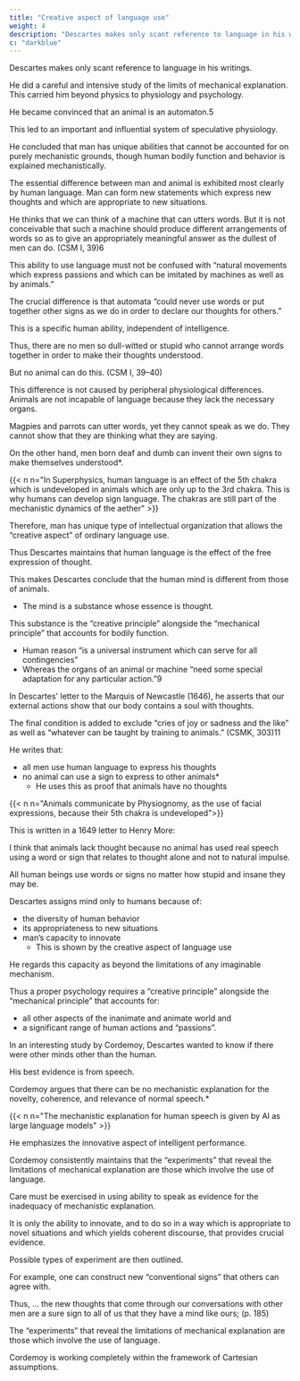 ```yaml
---
title: "Creative aspect of language use"
weight: 4
description: "Descartes makes only scant reference to language in his writings"
c: "darkblue"
---
```



Descartes makes only scant reference to language in his writings. 

<!-- Yet certain observations about the nature of language play a significant role in the formulation of his general point of view. -->

He did a careful and intensive study of the limits of mechanical explanation. This carried him beyond physics to physiology and psychology.

He became convinced that an animal is an automaton.5

This led to an important and influential system of speculative physiology. 

He concluded that man has unique abilities that cannot be accounted for on purely mechanistic grounds, though human bodily function and behavior is explained mechanistically. 

The essential difference between man and animal is exhibited most clearly by human language. Man can form new statements which express new thoughts and which are appropriate to new situations. 

He thinks that we can think of a machine that can utters words. But it is not conceivable that such a machine should produce different arrangements of words so as to give an appropriately meaningful answer  as the dullest of men can do. (CSM I, 39)6

<!-- , and even words which correspond to bodily actions causing a change in its organs (for instance, if you touch it in one place it asks what you want of it; if you touch it in another place it cries out that you are hurting it, and so on). -->


This ability to use language must not be confused with “natural movements which express passions and which can be imitated by machines as well as by animals.” 

The crucial difference is that automata “could never use words or put together other signs as we do in order to declare our thoughts for others.”

This is a specific human ability, independent of intelligence. 

Thus, there are no men so dull-witted or stupid who cannot arrange words together in order to make their thoughts understood.

But no animal can do this. (CSM I, 39–40)

 <!-- whereas there is no other animal, however perfect and well endowed it may be, that can do the same. -->

This difference is not caused by peripheral physiological differences. Animals are not incapable of language because they lack the necessary organs.

Magpies and parrots can utter words, yet they cannot speak as we do. They cannot show that they are thinking what they are saying.

On the other hand, men born deaf and dumb can invent their own signs to make themselves understood*. 

{{< n n="In Superphysics, human language is an effect of the 5th chakra which is undeveloped in animals which are only up to the 3rd chakra. This is why humans can develop sign language. The chakras are still part of the mechanistic dynamics of the aether" >}}

<!-- In short, then, man has a species-specific capacity, a  which cannot be attributed to peripheral organs or related to general intelligence7 and which manifests itself in what we may refer to as the -->

Therefore, man has unique type of intellectual organization that allows the “creative aspect” of ordinary language use.

 <!-- – its property being both unbounded in scope and stimulus-free.  -->

Thus Descartes maintains that human language is the effect of the free expression of thought.

 <!-- or for appropriate response in any new context and is undetermined by any fixed association of utterances to external stimuli or physiological states (identifiable in any noncircular fashion).8  -->

<!-- Arguing from the presumed impossibility of a mechanistic explanation for the creative aspect of normal use of language, -->

This makes Descartes conclude that the human mind is different from those of animals.
- The mind is a substance whose essence is thought.


<!-- in addition to body it is necessary to attribute mind – a substance whose essence
is thought – to other humans.  -->

<!-- From the arguments that he offers for the association of mind to bodies that “bear a resemblance” to his, it seems clear that the postulated -->

This substance is the “creative principle” alongside the “mechanical principle” that accounts for bodily function. 
- Human reason “is a universal instrument which can serve for all contingencies” 
- Whereas the organs of an animal or machine “need some special adaptation for any particular action.”9

<!-- The crucial role of language in Descartes’s argument is brought out still more clearly in his subsequent correspondence.  -->

In Descartes' letter to the Marquis of Newcastle (1646), he asserts that our external actions show that our body contains a soul with thoughts.

 <!-- – with the exception of spoken words or other signs having reference to particular topics without expressing any passion.”10 -->

The final condition is added to exclude “cries of joy or sadness and the like” as well as “whatever can be taught by training to animals.” (CSMK, 303)11 

He writes that:
- all men use human language to express his thoughts
- no animal can use a sign to express to other animals*
  - He uses this as proof that animals have no thoughts 

{{< n n="Animals communicate by Physiognomy, as the use of facial expressions, because their 5th chakra is undeveloped">}}

 <!-- goes on, then, to repeat the arguments in the Discourse on the Method, emphasizing once again that there is  -->

<!-- no man so imperfect as not to use language for the  and no “animal so perfect as to use a sign to make
other animals understand something which bore no relation to its passions”;  -->

<!-- and, once again, pointing to the very perfection of animal instinct as an indication of lack of thought and as a proof that animals are mere automata. -->

This is written in a 1649 letter to Henry More:

I think that animals lack thought because no animal has used real speech using a word or sign that relates to thought alone and not to natural impulse.

<!-- Within a single species some of them are more perfect than others, as humans are too.

This can be seen in horses and dogs, some of which learn what they are taught much better than others; and all animals easily communicate to us, by voice or bodily movement, their natural impulses of anger, fear, hunger and so on.

Yet in spite of all these facts, it has never been observed that any
 -->
 <!-- Such speech is the only certain sign of thought hidden in a body. -->

All human beings use words or signs no matter how stupid and insane they may be.

<!-- , even though they may have no tongue and organs of voice; but no animals do. Consequently this can be taken as a real specific difference between humans and animals. (CSMK, 366)12,13 -->




Descartes assigns mind only to humans because of:
- the diversity of human behavior
- its appropriateness to new situations
- man’s capacity to innovate
  - This  is shown by the creative aspect of language use

He regards this capacity as beyond the limitations of any imaginable mechanism. 

Thus a proper psychology requires a “creative principle” alongside the “mechanical principle” that accounts for:
- all other aspects of the inanimate and animate world and
- a significant range of human actions and “passions”.

<!-- Descartes’s observations on language in relation to the problem of mechanistic explanation were elaborated in an  
.14 --> 

In an interesting study by Cordemoy, Descartes wanted to know if there were other minds other than the human. 

<!-- His problem in this study is to determine whether it is necessary to assume the existence of other minds.15  -->

<!-- A great deal of the complexity of human behavior is irrelevant to demonstrating that other persons are not mere automata, since it can be explained on hypothetical physiological terms, in terms of reflex and tropism. 

Limitations of such explanations are suggested by the fact that “they confidently approach something that will destroy them, and abandon what could save them” (p. 7). 

This suggests that their actions are governed by a will, like his own. -->

His best evidence is from speech.

<!-- , by the connection I find among the words I constantly hear them utter ... -->

<!-- For although I readily conceive that a mere machine could utter some words, I know at the same time that if there was a particular order among the springs that distribute the wind or open the pipes from which the sounds came then they could never change it; so that as soon as the first sound is heard, those which usually follow it will also necessarily be heard, provided that the machine does not lack wind – whereas the words I hear uttered by bodies constructed like mine almost never follow the same sequence. 

These words are the same as those I would use to explain my thoughts to other subjects capable of conceiving them. 

Finally, the more I attend to the effect produced by my words when I utter them before these bodies, the more it seems they are understood, and the words they utter correspond so perfectly to the sense of my words that there is no reason to doubt that a soul produces in them what my soul produces in me. (pp. 8–10) -->

Cordemoy argues that there can be no mechanistic explanation for the novelty, coherence, and relevance of normal speech.*

{{< n n="The mechanistic explanation for human speech is given by AI as large language models" >}} 

<!-- He emphasizes, however, that care must be exercised in using ability to speak as evidence for the inadequacy of mechanistic explanation. 

The fact that articulate sounds are produced or that utterances can be imitated in itself proves nothing, as this can be explained in mechanical terms. 

Nor is it of any relevance that “natural signs” may be produced that express internal states or that specific signs may be produced that are contingent on the presence of external stimuli. It is only the
ability to innovate, and to do so in a way which is appropriate to novel situations
and which yields coherent discourse, that provides crucial evidence. “To speak
is not to repeat the same words that one has heard, but... to utter different words
in response to those” (p. 19). 

To show that other persons are not automata, one must provide evidence that their speech manifests this creative aspect, that it is appropriate to whatever may be said by the “experimenter”; “... if I find, by all the observations I can make, that they use language [La Parole] as I do, then I will have an infallible reason to believe that they have a soul as I do” (p. 21).
Possible types of experiment are then outlined. 

For example, one can construct new “conventional signs” [signes d’institution]:
I see that I can agree with others that what ordinarily signifies one thing will signify
another, and that this has the result that only those with whom I make this agreement
seem to understand what I am thinking. (pp. 22–23)

Similarly, evidence is provided when I see that these bodies produce signs that bear no relation to their present state or to
their preservation; when I see that these signs match those which I would produce to
express my thoughts; when I see that they give me ideas which I did not have previously
and which refer to things that I already had in mind; and finally when I see a close
correlation between their signs and mine; (pp. 28–29)
or by behavior that indicates “that they intended to deceive me” (pp. 30–31).
Under such circumstances, when many experiments of this sort have succeeded,
“it will not be reasonable for me to believe that they are not like me” (p. 29) -->


He emphasizes the innovative aspect of intelligent performance. 

<!-- 
Thus, ... the new thoughts that come through our conversations with other men are a sure sign to all of us that they have a mind like ours; (p. 185)
... our whole reason for believing that there are minds united with the bodies of men who speak to us is that they often give us new thoughts that we did not have, or they oblige us to change the thoughts that we did have... (p. 187) -->

Cordemoy consistently maintains that the “experiments” that reveal the limitations of mechanical explanation are those which involve the use of language.

<!-- – in particular, what we have called its creative aspect. -->

<!-- In this, as in his discussion of the acoustic and articulatory basis for language use and the methods of conditioning, association, and reinforcement that may facilitate however, that -->

Care must be exercised in using ability to speak as evidence for the inadequacy of mechanistic explanation.

<!-- he fact that articulate sounds are produced or that utterances can be imitated in itself proves nothing, as this can be explained in mechanical terms. Nor is it of any relevance that “natural signs” may be produced that express internal states or that specific signs may be produced that are contingent on the presence of external stimuli.  -->

It is only the ability to innovate, and to do so in a way which is appropriate to novel situations and which yields coherent discourse, that provides crucial evidence. 
<!-- 
“To speak is not to repeat the same words that one has heard, but... to utter different words in response to those” (p. 19). 

To show that other persons are not automata, one must provide evidence that their speech manifests this creative aspect, that it is appropriate to whatever may be said by the “experimenter”; “... if I find, by all the observations I can make, that they use language [La Parole] as I do, then I will have an infallible reason to believe that they have a soul as I do” (p. 21). -->

Possible types of experiment are then outlined. 

For example, one can construct new “conventional signs” that others can agree with. 

<!-- : I see that I can agree with others that what ordinarily signifies one thing will signify another, and that this has the result that only those with whom I make this agreement seem to understand what I am thinking. (pp. 22–23) -->

<!-- Similarly, evidence is provided when I see that these bodies produce signs that bear no relation to their present state or to their preservation; when I see that these signs match those which I would produce to express my thoughts; when I see that they give me ideas which I did not have previously and which refer to things that I already had in mind; and finally when I see a close correlation between their signs and mine; (pp. 28–29) or by behavior that indicates “that they intended to deceive me” (pp. 30–31). 

Under such circumstances, when many experiments of this sort have succeeded, “it will not be reasonable for me to believe that they are not like me” (p. 29). Throughout, what is stressed is the innovative aspect of intelligent performance.  -->

Thus, ... the new thoughts that come through our conversations with other men are a sure sign to all of us that they have a mind like ours; (p. 185) 

<!-- ... our whole reason for believing that there are minds united with the bodies of men who speak to us is that they often give us new thoughts that we did not have, or they oblige us to change the thoughts that we did have... (p. 187)  -->

The “experiments” that reveal the limitations of mechanical explanation are those which involve the use of language.

 <!-- – in particular, what we have called its creative aspect. In this, as in his discussion of the acoustic and articulatory basis for language use and the methods of conditioning, association, and reinforcement that may facilitate acquisition of true language by humans and nonlinguistic functional communication systems by animals,  -->

Cordemoy is working completely within the framework of Cartesian assumptions.

